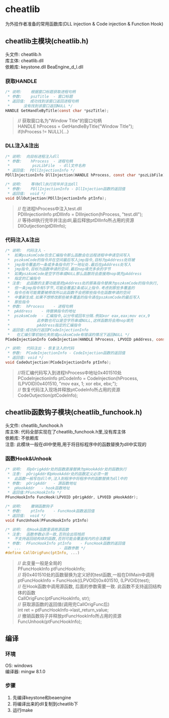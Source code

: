 # cheatlib
为外挂作者准备的常用函数库(DLL injection & Code injection & Function Hook)  

## cheatlib主模块(cheatlib.h)
头文件: cheatlib.h  
库主体: cheatlib.dll  
依赖库: keystone.dll BeaEngine_d_l.dll  
### 获取HANDLE
```c
/* 说明:	  根据窗口标题获取进程句柄
 * 参数:	  pszTitle	- 窗口标题
 * 返回值:  成功找到该窗口返回进程句柄
 * 	    没有找到该窗口返回NULL */
HANDLE GetHandleByTitle(const char *pszTitle);
```
> // 获取窗口名为"Window Title"的窗口句柄   
> HANDLE hProcess = GetHandleByTitle("Window Title");   
> if(hProcess != NULL){...}   

### DLL注入&注出
```c
/* 说明:	向目标进程注入dll
 * 参数:    hProcess	- 进程句柄
 *          pszLibFile	- dll文件名称
 * 返回值:  PDllInjectionInfo */
PDllInjectionInfo DllInjection(HANDLE hProcess, const char *pszLibFile);

/* 说明:    等待dll执行完毕并注出dll
 * 参数:    PDllInjectionInfo - DllInjection函数的返回值
 * 返回值:  void */
void DllOutjection(PDllInjectionInfo ptInfo);
```
> // 在进程hProcess中注入test.dll   
> PDllInjectionInfo ptDllInfo = DllInjection(hProcess, "test.dll");   
> // 等待dll执行完毕并注出dll,最后释放ptDllInfo所占用的资源   
> DllOutjection(ptDllInfo);   

### 代码注入&注出
```c
/* 说明:	代码注入 -
 *	如果pszAsmCode包含汇编指令那么函数会在远程进程中申请空间写入
 *	pszAsmCode的指令并在空间最后写入jmp指令,目标为pAddress处将被
 *	jmp指令覆盖的一条或多条指令的下一地址处.最后在pAddress处写入
 *	jmp指令,目标为函数申请的空间.最后nop填充多余的字节
 *	如果pszAsmCode是空字符串或NULL那么函数将会直接用nop填充pAddress
 *	指定的汇编指令
 * 注意:	此函数的主要功能是把pAddress处的那条指令替换为pszAsmCode的指令执行,
 * 	但一条jmp指令有5字节,可能会覆盖2条或以上指令.考虑到那些多覆盖的
 * 	指令也有可能需要被修改所以此函数不会把那些指令在函数申请的空间
 * 	中重新生成.如果不想修改那些被多覆盖的指令请在pszAsmCode的最后写入
 * 	那些指令
 * 参数:	hProcess	- 进程句柄
 * 	pAddress	- 待替换指令的地址
 * 	pszAsmCode	- 汇编指令,以分号或回车分隔.例如xor eax,eax;mov ecx,9
 *			  此参数也可以是空字符串或NULL,这样函数将会用nop填充
 *			  pAddress指定的汇编指令
 * 返回值:成功执行返回PCodeInjectionInfo
 * 	 在汇编引擎初始化失败或pszAsmCode有错误的情况下返回NULL */
PCodeInjectionInfo CodeInjection(HANDLE hProcess, LPVOID pAddress, const char *pszAsmCode);

/* 说明:	代码注出 - 恢复注入的代码
 * 参数:	PCodeInjectionInfo - CodeInjection函数的返回值
 * 返回值:	void */
void CodeOutjection(PCodeInjectionInfo ptInfo);
```
> //将汇编代码写入到进程hProcess中地址0x401510处   
> PCodeInjectionInfo ptCodeInfo = CodeInjection(hProcess, (LPVOID)0x401510, "mov eax, 1; xor ebx, ebx;");   
> // 恢复代码注入现场并释放ptCodeInfo所占用的资源   
> CodeOutjection(ptCodeInfo);

## cheatlib函数钩子模块(cheatlib_funchook.h)
头文件: cheatlib_funchook.h  
库主体: 代码全部实现在了cheatlib_funchook.h里,没有库主体  
依赖库: 不依赖库  
注意: 此模块一般在dll中使用,用于将目标程序中的函数替换为dll中实现的   
### 函数Hook&Unhook
```c
/* 说明:	将pOrigAddr处的函数直接替换为pHookAddr处的函数执行
 * 注意:	pOrigAddr和pHookAddr处的函数定义必须一致
 *	此函数一般写在dll中,注入到程序中将程序中的函数替换为dll中的
 * 参数:	pOrigAddr	- 源函数地址
 *	pHookAddr	- hook函数地址
 * 返回值:PFuncHookInfo */
PFuncHookInfo FuncHook(LPVOID pOrigAddr, LPVOID pHookAddr);

/* 说明:    撤销函数钩子
 * 参数:    ptInfo	- FuncHook函数返回值
 * 返回值:  void */
void FuncUnhook(PFuncHookInfo ptInfo)

/* 说明:	在Hook函数里调用源函数
 * 注意:	函数参数必须一致,否则会出现栈损
 *	不支持返回结构体的函数,否则可能会覆盖栈内的合法数据
 * 参数:	PFuncHookInfo ptInfo	- FuncHook函数的返回值
 *	...	                - 函数参数 */
#define CallOrigFunc(ptInfo, ...)
```
> // 此变量一般是全局的   
> PFuncHookInfo ptFuncHookInfo;   
> // 将0x401510处的函数替换为定义好的test函数,一般在DllMain中调用   
> ptFuncHookInfo = FuncHook((LPVOID)0x401510, (LPVOID)test);   
> // 在Hook函数中调用源函数, 后面的参数需要一致. 此函数不支持返回结构体的函数   
> CallOrigFunc(ptFuncHookInfo, str);   
> // 获取源函数的返回值(调用完CallOrigFunc后)   
> int ret = ptFuncHookInfo->last_return_value;   
> // 撤销函数钩子并释放ptFuncHookInfo所占用的资源
> FuncUnhook(ptFuncHookInfo);

## 编译
### 环境
OS: windows   
编译器: mingw 8.1.0   
### 步骤
1. 先编译keystone和beaengine
2. 将编译出来的dll复制到cheatlib下
3. 运行make

